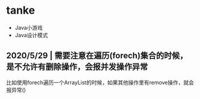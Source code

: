 # tanke

* Java小游戏
* Java设计模式

## 2020/5/29 | 需要注意在遍历(forech)集合的时候，是不允许有删除操作，会报并发操作异常
比如使用forech遍历一个ArrayList的时候，如果其他操作里有remove操作，就会报异常()
